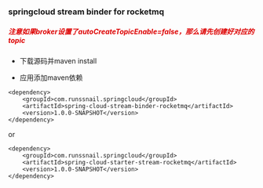 ### springcloud stream binder for rocketmq

##### <font color="#dd0000">**注意如果broker设置了autoCreateTopicEnable=false，那么请先创建好对应的topic**</font>

* 下载源码并maven install


* 应用添加maven依赖

```
<dependency>
    <groupId>com.runssnail.springcloud</groupId>
    <artifactId>spring-cloud-stream-binder-rocketmq</artifactId>
    <version>1.0.0-SNAPSHOT</version>
</dependency>
```

or

```
<dependency>
    <groupId>com.runssnail.springcloud</groupId>
    <artifactId>spring-cloud-starter-stream-rocketmq</artifactId>
    <version>1.0.0-SNAPSHOT</version>
</dependency>

```